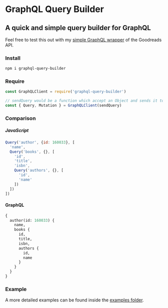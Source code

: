 # GraphQL Query Builder
## A quick and simple query builder for GraphQL

Feel free to test this out with my [simple GraphQL wrapper](https://github.com/NoahCardoza/graphql-goodreads) of the Goodreads API.

### Install

```bash
npm i graphql-query-builder
```

### Require

```js
const GraphQLClient = require('graphql-query-builder')

// sendQuery would be a function which accept an Object and sends it to the GraphQL server.
const { Query, Mutation } = GraphQLClient(sendQuery)

```

### Comparison

##### JavaScript
```js
Query('author', {id: 160033}, [
  'name',
  Query('books', {}, [
    'id',
    'title',
    'isbn',
    Query('authors', {}, [
      'id',
      'name'
    ])
  ])
])
```

#### GraphQL
```graphql
{
  author(id: 160033) {
    name,
    books {
      id,
      title,
      isbn,
      authors {
        id,
        name
      }
    }
  }
}
```

### Example

A more detailed examples can be found inside the [examples folder](examples).
